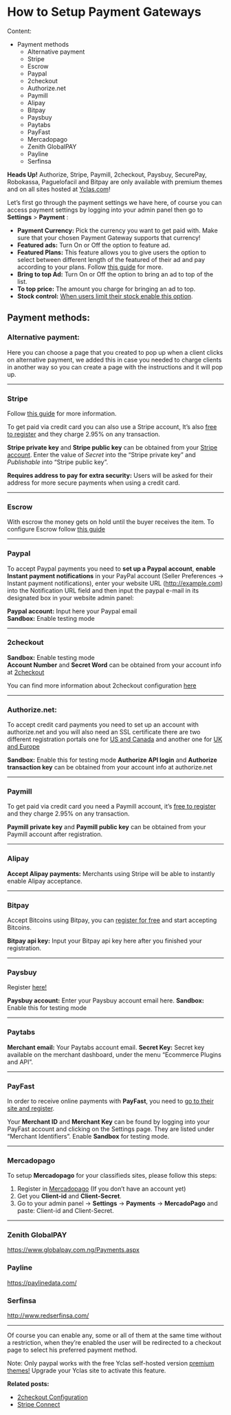 # How to Setup Payment Gateways
Content:
-   Payment methods
    -   Alternative payment
    -   Stripe
    -   Escrow
    -   Paypal
    -   2checkout
    -   Authorize.net
    -   Paymill
    -   Alipay
    -   Bitpay
    -   Paysbuy
    -   Paytabs
    -   PayFast
    -   Mercadopago
    -   Zenith GlobalPAY
    -   Payline
    -   Serfinsa

**Heads Up!**  Authorize, Stripe, Paymill, 2checkout, Paysbuy, SecurePay, Robokassa, Paguelofacil and Bitpay are only available with premium themes and on all sites hosted at  [Yclas.com](https://yclas.com/)!

  
Let’s first go through the payment settings we have here, of course you can access payment settings by logging into your admin panel  then go to  **Settings**  >  **Payment**  :

-   **Payment Currency:**  Pick the currency you want to get paid with. Make sure that your chosen Payment Gateway supports that currency!
-   **Featured ads:**  Turn On or Off the option to feature ad.
-   **Featured Plans:**  This feature allows you to give users the option to select between different length of the featured of their ad and pay according to your plans. Follow  [this guide](Payment-featured-plans.md)  for more.
-   **Bring to top Ad:**  Turn On or Off the option to bring an ad to top of the list.
-   **To top price:**  The amount you charge for bringing an ad to top.
-   **Stock control:**  [When users limit their stock enable this option](Payment-pay-directly-from-the-ad-option.md).

## Payment methods:

### Alternative payment:

Here you can choose a page that you created to pop up when a client clicks on alternative payment, we added this in case you needed to charge clients in another way so you can create a page with the instructions and it will pop up.

----------

### Stripe

Follow  [this guide](Payment-set-up-marketplace-with-srtipe-connect.md)  for more information.

To get paid via credit card you can also use a Stripe account, It’s also  [free to register](https://stripe.com/)  and they charge 2.95% on any transaction.

**Stripe private key**  and  **Stripe public key**  can be obtained from your  [Stripe account](https://dashboard.stripe.com/account/apikeys). Enter the value of  _Secret_  into the “Stripe private key” and  _Publishable_  into “Stripe public key”.

**Requires address to pay for extra security:**  Users will be asked for their address for more secure payments when using a credit card.

----------

### Escrow

With escrow the money gets on hold until the buyer receives the item. To configure Escrow follow  [this guide](Payment-marketplace-with-escrow.md)

----------

### Paypal

To accept Paypal payments you need to  **set up a Paypal account**,  **enable Instant payment notifications**  in your PayPal account (Seller Preferences -> Instant payment notifications), enter your website URL (http://example.com) into the Notification URL field and then input the paypal e-mail in its designated box in your website admin panel:

**Paypal account:**  Input here your Paypal email  
**Sandbox:**  Enable testing mode  

----------

### 2checkout

**Sandbox:**  Enable testing mode  
**Account Number**  and  **Secret Word**  can be obtained from your account info at  [2checkout](https://www.2checkout.com/)

You can find more information about 2checkout configuration  [here](Payment-2checkout-configuration.md)

----------

### Authorize.net:

To accept credit card payments you need to set up an account with authorize.net and you will also need an SSL certificate there are two different registration portals one for  [US and Canada](http://reseller.authorize.net/application/signupnow/?id=AUAffiliate&rid=26776)  and another one for  [UK and Europe](http://reseller.authorize.net/application/?id=5561123)

**Sandbox:**  Enable this for testing mode  **Authorize API login**  and  **Authorize transaction key**  can be obtained from your account info at authorize.net

----------

### Paymill

To get paid via credit card you need a Paymill account, it’s  [free to register](https://app.paymill.com/en-en/auth/register?referrer=openclassifieds)  and they charge 2.95% on any transaction.

**Paymill private key**  and  **Paymill public key**  can be obtained from your Paymill account after registration.

----------

### Alipay

**Accept Alipay payments:**  Merchants using Stripe will be able to instantly enable Alipay acceptance.

----------

### Bitpay

Accept Bitcoins using Bitpay, you can  [register for free](https://bitpay.com/)  and start accepting Bitcoins.

**Bitpay api key:**  Input your Bitpay api key here after you finished your registration.

----------

### Paysbuy

Register  [here!](https://paysbuy.com/)

**Paysbuy account:**  Enter your Paysbuy account email here.  **Sandbox:**  Enable this for testing mode

----------

### Paytabs

**Merchant email:**  Your Paytabs account email.  **Secret Key:**  Secret key available on the merchant dashboard, under the menu “Ecommerce Plugins and API”.

----------

### PayFast

In order to receive online payments with  **PayFast**, you need to  [go to their site and register](https://www.payfast.co.za/user/register/full).

Your  **Merchant ID**  and  **Merchant Key**  can be found by logging into your PayFast account and clicking on the Settings page. They are listed under “Merchant Identifiers”. Enable  **Sandbox**  for testing mode.

----------

### Mercadopago

To setup  **Mercadopago**  for your classifieds sites, please follow this steps:

1.  Register in  [Mercadopago](https://www.mercadopago.com/)  (If you don’t have an account yet)
2.  Get you  **Client-id**  and  **Client-Secret**.
3.  Go to your admin panel ->  **Settings**  ->  **Payments**  ->  **MercadoPago**  and paste: Client-id and Client-Secret.

----------

### Zenith GlobalPAY

https://www.globalpay.com.ng/Payments.aspx

### Payline

https://paylinedata.com/

### Serfinsa

http://www.redserfinsa.com/

----------

Of course you can enable any, some or all of them at the same time without a restriction, when they’re enabled the user will be redirected to a checkout page to select his preferred payment method.

  

Note: Only paypal works with the free Yclas self-hosted version  [premium themes!](https://selfhosted.yclas.com/)  Upgrade your Yclas site to activate this feature.

  
**Related posts:**

-   [2checkout Configuration](Payment-2checkout-configuration.md)
-   [Stripe Connect](Payment-set-up-marketplace-with-srtipe-connect.md)
